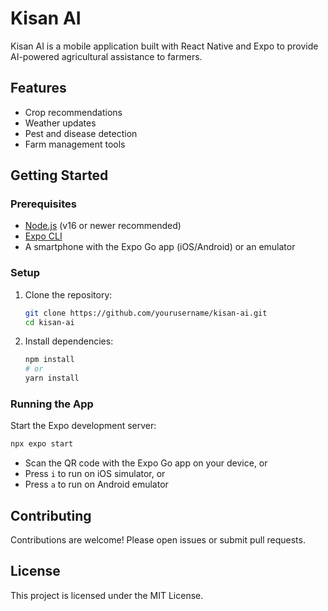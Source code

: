 # Kisan AI

Kisan AI is a mobile application built with React Native and Expo to provide AI-powered agricultural assistance to farmers.

## Features

- Crop recommendations
- Weather updates
- Pest and disease detection
- Farm management tools

## Getting Started

### Prerequisites

- [Node.js](https://nodejs.org/) (v16 or newer recommended)
- [Expo CLI](https://docs.expo.dev/get-started/installation/)
- A smartphone with the Expo Go app (iOS/Android) or an emulator

### Setup

1. Clone the repository:
   ```bash
   git clone https://github.com/yourusername/kisan-ai.git
   cd kisan-ai
   ```

2. Install dependencies:
   ```bash
   npm install
   # or
   yarn install
   ```

### Running the App

Start the Expo development server:
```bash
npx expo start
```

- Scan the QR code with the Expo Go app on your device, or
- Press `i` to run on iOS simulator, or
- Press `a` to run on Android emulator

## Contributing

Contributions are welcome! Please open issues or submit pull requests.

## License

This project is licensed under the MIT License.
